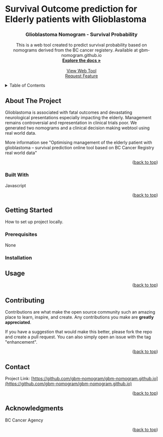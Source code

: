 # Survival Outcome prediction for Elderly patients with Glioblastoma 

<div id="top"></div>
<!--
*** This is a web tool created to predict survival probability based on nomograms derived from the BC cancer registery. 
Available at gbm-nomogram.github.io
-->

  <h3 align="center">Glioblastoma Nomogram - Survival Probability</h3>

  <p align="center">
    This is a web tool created to predict survival probability based on nomograms derived from the BC cancer registery. 
Available at gbm-nomogram.github.io
    <br />
    <a href="https://github.com/gbm-nomogram/gbm-nomogram.github.io/README.md"><strong>Explore the docs »</strong></a>
    <br />
    <br />
    <a href="https://gbm-nomogram.github.io">View Web Tool</a>
    <br />
    <a href="https://gbm-nomogram.github.io/issues">Request Feature</a>
  </p>
</div>



<!-- TABLE OF CONTENTS -->
<details>
  <summary>Table of Contents</summary>
  <ol>
    <li>
      <a href="#about-the-project">About The Project</a>
      <ul>
        <li><a href="#built-with">Built With</a></li>
      </ul>
    </li>
    <li>
      <a href="#getting-started">Getting Started</a>
      <ul>
        <li><a href="#prerequisites">Prerequisites</a></li>
        <li><a href="#installation">Installation</a></li>
      </ul>
    </li>
    <li><a href="#usage">Usage</a></li>
    <li><a href="#roadmap">Roadmap</a></li>
    <li><a href="#contributing">Contributing</a></li>
    <li><a href="#license">License</a></li>
    <li><a href="#contact">Contact</a></li>
    <li><a href="#acknowledgments">Acknowledgments</a></li>
  </ol>
</details>



<!-- ABOUT THE PROJECT -->
## About The Project

Glioblastoma is associated with fatal outcomes and devastating neurological presentations especially impacting the elderly. Management remains controversial and representation in clinical trials poor. We generated two nomograms and a clinical
decision making webtool using real world data.

More information see "Optimising management of the elderly patient with glioblastoma – survival prediction online tool based on BC Cancer Registry real world data"

<p align="right">(<a href="#top">back to top</a>)</p>



### Built With

Javascript


<p align="right">(<a href="#top">back to top</a>)</p>


<!-- GETTING STARTED -->
## Getting Started

How to set up project locally.

### Prerequisites

None

### Installation

<!-- USAGE EXAMPLES -->
## Usage


<p align="right">(<a href="#top">back to top</a>)</p>




<!-- CONTRIBUTING -->
## Contributing

Contributions are what make the open source community such an amazing place to learn, inspire, and create. Any contributions you make are **greatly appreciated**.

If you have a suggestion that would make this better, please fork the repo and create a pull request. You can also simply open an issue with the tag "enhancement".


<p align="right">(<a href="#top">back to top</a>)</p>




<!-- CONTACT -->
## Contact


Project Link: [https://github.com/gbm-nomogram/gbm-nomogram.github.io](https://github.com/gbm-nomogram/gbm-nomogram.github.io)

<p align="right">(<a href="#top">back to top</a>)</p>



<!-- ACKNOWLEDGMENTS -->
## Acknowledgments

BC Cancer Agency

<p align="right">(<a href="#top">back to top</a>)</p>



